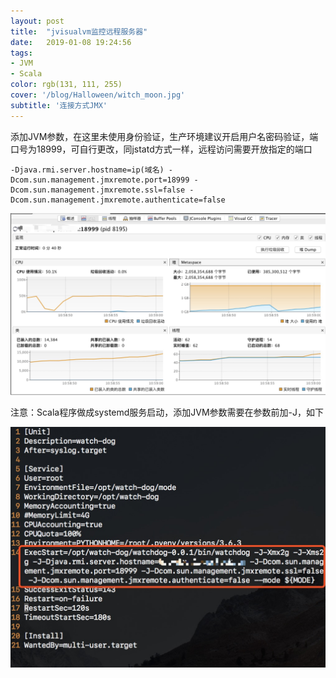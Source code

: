 ```yaml
---
layout: post
title:  "jvisualvm监控远程服务器"
date:   2019-01-08 19:24:56
tags:
- JVM
- Scala
color: rgb(131, 111, 255)
cover: '/blog/Halloween/witch_moon.jpg'
subtitle: '连接方式JMX'
---
```

添加JVM参数，在这里未使用身份验证，生产环境建议开启用户名密码验证，端口号为18999，可自行更改，同jstatd方式一样，远程访问需要开放指定的端口

```shell
-Djava.rmi.server.hostname=ip(域名) -Dcom.sun.management.jmxremote.port=18999 -Dcom.sun.management.jmxremote.ssl=false -Dcom.sun.management.jmxremote.authenticate=false
```

![image](/blog/blog_jvm/success.jpg)

注意：Scala程序做成systemd服务启动，添加JVM参数需要在参数前加-J，如下

![image](/blog/blog_jvm/scala_style.jpg)